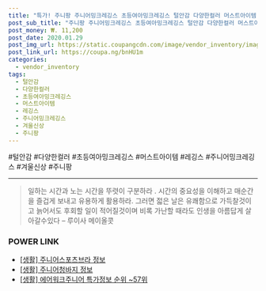 ```yaml
--- 
title: "특가! 주니팡 주니어밍크레깅스 초등여아밍크레깅스 털안감 다양한컬러 머스트아이템..." 
post_sub_title: "주니팡 주니어밍크레깅스 초등여아밍크레깅스 털안감 다양한컬러 머스트아이템 겨울신상 레깅스" 
post_money: ₩. 11,200 
post_date: 2020.01.29 
post_img_url: https://static.coupangcdn.com/image/vendor_inventory/images/2018/11/04/15/8/f8a3360a-4fd9-427d-aa9e-eeefe911d491.jpg 
post_link_url: https://coupa.ng/bnHU1m 
categories: 
  - vendor_inventory 
tags: 
  - 털안감 
  - 다양한컬러 
  - 초등여아밍크레깅스 
  - 머스트아이템 
  - 레깅스 
  - 주니어밍크레깅스 
  - 겨울신상 
  - 주니팡 
--- 
```

  #털안감 #다양한컬러 #초등여아밍크레깅스 #머스트아이템 #레깅스 #주니어밍크레깅스 #겨울신상 #주니팡 
<hr> 

> 일하는 시간과 노는 시간을 뚜렷이 구분하라 . 시간의 중요성을 이해하고 매순간을 즐겁게 보내고 유용하게 활용하라. 그러면 젋은 날은 유쾌함으로 가득찰것이고 늙어서도 후회할 일이 적어질것이며 비록 가난할 때라도 인생을 아름답게 살아갈수있다  – 루이사 메이올콧 


### POWER LINK

* <a href="https://blog.naver.com/fasyy4321/221765226795" target="_blank"> [생활] 주니어스포츠브라 정보 </a>
* <a href="https://blog.naver.com/sakai111/221768216031" target="_blank"> [생활] 주니어청바지 정보 </a>
* <a href="https://blog.naver.com/sakai111/221777858755" target="_blank"> [생활] 에어워크주니어 특가정보 순위 ~57위</a>
